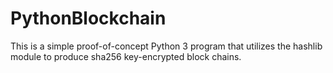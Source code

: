 # PythonBlockchain

This is a simple proof-of-concept Python 3 program that utilizes the hashlib module to produce sha256 key-encrypted block chains.
